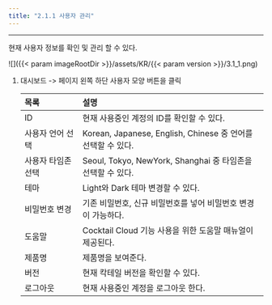 ```yaml
---
title: "2.1.1 사용자 관리"
---
```


---
현재 사용자 정보를 확인 및 관리 할 수 있다.

![]({{< param imageRootDir >}}/assets/KR/{{< param version >}}/3.1_1.png)

1. 대시보드 -&gt; 페이지 왼쪽 하단 사용자 모양 버튼을 클릭

    | 목록         | 설명                                                 |
    | :--------- | :------------------------------------------------- |
    | ID         | 현재 사용중인 계정의 ID를 확인할 수 있다.                          |
    | 사용자 언어 선택  | Korean, Japanese, English, Chinese 중 언어를 선택할 수 있다. |
    | 사용자 타임존 선택 | Seoul, Tokyo, NewYork, Shanghai 중 타임존을 선택할 수 있다.   |
    | 테마         | Light와 Dark 테마 변경할 수 있다.                           |
    | 비밀번호 변경    | 기존 비밀번호, 신규 비밀번호를 넣어 비밀번호 변경이 가능하다.                |
    | 도움말        | Cocktail Cloud 기능 사용을 위한 도움말 매뉴얼이 제공된다.            |
    | 제품명        | 제품명을 보여준다.                                         |
    | 버전         | 현재 칵테일 버전을 확인할 수 있다.                               |
    | 로그아웃       | 현재 사용중인 계정을 로그아웃 한다.                               |
